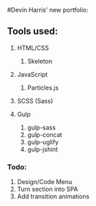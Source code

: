 #Devin Harris' new portfolio:

## Tools used:

1. HTML/CSS

	1. Skeleton
2. JavaScript
	1. Particles.js
3. SCSS (Sass)
4. Gulp
	1. gulp-sass
	2. gulp-concat
	3. gulp-uglify
	4. gulp-jshint


### Todo:

1. Design/Code Menu
2. Turn section into SPA
3. Add transition animations
